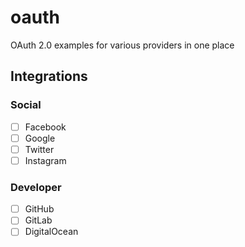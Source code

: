 # oauth

OAuth 2.0 examples for various providers in one place

## Integrations

### Social

- [ ] Facebook
- [ ] Google
- [ ] Twitter
- [ ] Instagram

### Developer

- [ ] GitHub
- [ ] GitLab
- [ ] DigitalOcean
